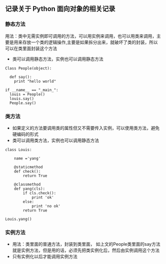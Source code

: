 ## 记录关于 Python 面向对象的相关记录

### 静态方法
用法：类中无需实例即可调用的方法，可以用实例来调用，也可以用类来调用，主要是用来存放一个类的逻辑操作,主要是如果拆分出来，就破坏了类的封装，所以可以在类里面封装这个方法
* 类可以调用静态方法，实例也可以调用静态方法
```
Class People(object):

  def say():
    print "hello world"
    
if __name__ == "_main_":
  louis = People()
  louis.say()
  People.say()
```




### 类方法
* 如果定义的方法要调用类的属性但又不需要传入实例，可以使用类方法，避免硬编码的形式
* 类可以调用类方法，实例也可以调用静态方法
```
class Louis:
	
	name ='yang'
	
	@staticmethod
	def check():
		return True
	
	@classmethod
	def yang(cls):
		if cls.check():
			print 'ok'
		else:
			print 'no ok'
		return True
		
Louis.yang()
```



### 实例方法
* 用法：类里面的普通方法，封装到类里面， 如上文的People类里面的say方法就是实例方法，但是用的话，必须先把类实例化后，然后由实例调用这个方法
* 只有实例化以后才能调用实例方法
